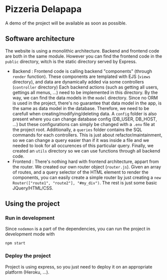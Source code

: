 # Pizzeria Delapapa

A demo of the project will be available as soon as possible.

## Software architecture

The website is using a monolithic architecture. Backend and frontend code are both in the same module. However you can find the frontend code in the `public` directory, witch is the static directory served by Express.

- Backend :
Frontend code is calling backend "components" (through `render` function). These components are templated with EJS (`views` directory), and data are dynamically added via some controllers (`controller` directory)
Each backend actions (such as getting all users, gettings all menus, ...) need to be implemented in this directory.
By the way, we can find the data models in the `model` directory. Since no ORM is used in the project, there's no guarantee that data model in the app, is the same as data model in the database. Therefore, we need to be carefull when creating/modifying/deleting data.
A `config` folder is also present where you can change database config (DB_USER, DB_HOST, ...) but these configurations can simply be changed with a `.env` file at the project root.
Additionally, a `queries` folder contains the SQL commands for each controllers. This is just about refactor/maintainment, so we can change a query easier than if it was inside a file and we needed to look for all occurences of this particular query.
Finally, we created an `utils` directory so we can use functions through all backend code.
- Frontend :
There's nothing hard with frontend architecture, appart from the router. We created our own router object (`router.js`). Given an array of routes, and a query selector of the HTML element to render the components, you can easily create a simple router by just creating a `new Router(["route1", "route2"], "#my_div")`. The rest is just some basic JQuery/HTML/CSS.

## Using the project

### Run in development
Since `nodemon` is a part of the dependencies, you can run the project in development mode with 
```
npm start
```

### Deploy the project
Project is using express, so you just need to deploy it on an appropriate platform (Heroku, ...). 

##
